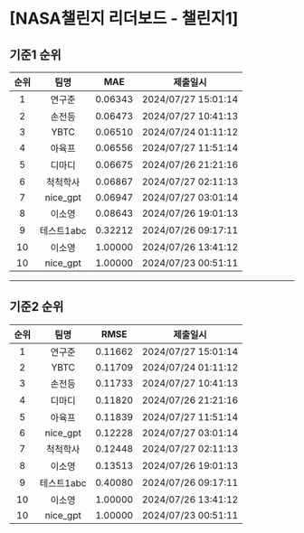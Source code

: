# [NASA챌린지 리더보드 - 챌린지1]
## 기준1 순위
| 순위 | 팀명 | MAE | 제출일시 |
|:----:|:----:|:-----:|:----:|
| 1 | 연구준 | 0.06343 | 2024/07/27 15:01:14 |
| 2 | 손전등 | 0.06473 | 2024/07/27 10:41:13 |
| 3 | YBTC | 0.06510 | 2024/07/24 01:11:12 |
| 4 | 아육프 | 0.06556 | 2024/07/27 11:51:14 |
| 5 | 디마디 | 0.06675 | 2024/07/26 21:21:16 |
| 6 | 척척학사 | 0.06867 | 2024/07/27 02:11:13 |
| 7 | nice_gpt | 0.06947 | 2024/07/27 03:01:14 |
| 8 | 이소영 | 0.08643 | 2024/07/26 19:01:13 |
| 9 | 테스트1abc | 0.32212 | 2024/07/26 09:17:11 |
| 10 | 이소영 | 1.00000 | 2024/07/26 13:41:12 |
| 10 | nice_gpt | 1.00000 | 2024/07/23 00:51:11 |
___
## 기준2 순위
| 순위 | 팀명 | RMSE | 제출일시 |
|:----:|:----:|:-----:|:----:|
| 1 | 연구준 | 0.11662 | 2024/07/27 15:01:14 |
| 2 | YBTC | 0.11709 | 2024/07/24 01:11:12 |
| 3 | 손전등 | 0.11733 | 2024/07/27 10:41:13 |
| 4 | 디마디 | 0.11820 | 2024/07/26 21:21:16 |
| 5 | 아육프 | 0.11839 | 2024/07/27 11:51:14 |
| 6 | nice_gpt | 0.12228 | 2024/07/27 03:01:14 |
| 7 | 척척학사 | 0.12448 | 2024/07/27 02:11:13 |
| 8 | 이소영 | 0.13513 | 2024/07/26 19:01:13 |
| 9 | 테스트1abc | 0.40080 | 2024/07/26 09:17:11 |
| 10 | 이소영 | 1.00000 | 2024/07/26 13:41:12 |
| 10 | nice_gpt | 1.00000 | 2024/07/23 00:51:11 |
